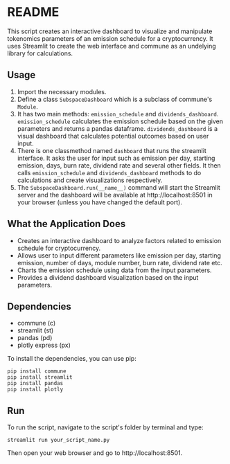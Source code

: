 # README

This script creates an interactive dashboard to visualize and manipulate tokenomics parameters of an emission schedule for a cryptocurrency. It uses Streamlit to create the web interface and commune as an undelying library for calculations.

## Usage
1. Import the necessary modules.
2. Define a class `SubspaceDashboard` which is a subclass of commune's `Module`.
3. It has two main methods: `emission_schedule` and `dividends_dashboard`. `emission_schedule` calculates the emission schedule based on the given parameters and returns a pandas dataframe. `dividends_dashboard` is a visual dashboard that calculates potential outcomes based on user input.
4. There is one classmethod named `dashboard` that runs the streamlit interface. It asks the user for input such as emission per day, starting emission, days, burn rate, dividend rate and several other fields. It then calls `emission_schedule` and `dividends_dashboard` methods to do calculations and create visualizations respectively.
5. The `SubspaceDashboard.run(__name__)` command will start the Streamlit server and the dashboard will be available at http://localhost:8501 in your browser (unless you have changed the default port).

## What the Application Does

- Creates an interactive dashboard to analyze factors related to emission schedule for cryptocurrency.
- Allows user to input different parameters like emission per day, starting emission, number of days, module number, burn rate, dividend rate etc. 
- Charts the emission schedule using data from the input parameters.
- Provides a dividend dashboard visualization based on the input parameters.

## Dependencies
- commune (c)
- streamlit (st)
- pandas (pd)
- plotly express (px)

To install the dependencies, you can use pip:
```
pip install commune
pip install streamlit
pip install pandas
pip install plotly 
```

## Run
To run the script, navigate to the script's folder by terminal and type:
```
streamlit run your_script_name.py
```
Then open your web browser and go to http://localhost:8501.